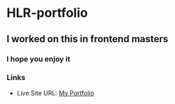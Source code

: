 # HLR-portfolio
## I worked on this in frontend masters 
### I hope you enjoy it 
### Links

- Live Site URL: [My Portfolio](https://hlrredmoon.github.io/Product-preview-card-component/)
